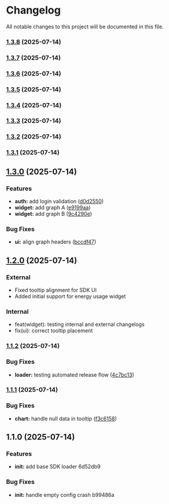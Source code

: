 # Changelog

All notable changes to this project will be documented in this file.

### [1.3.8](https://github.com/harshalBhawsar30/sdk_release/compare/v1.3.7...v1.3.8) (2025-07-14)

### [1.3.7](https://github.com/harshalBhawsar30/sdk_release/compare/v1.3.6...v1.3.7) (2025-07-14)

### [1.3.6](https://github.com/harshalBhawsar30/sdk_release/compare/v1.3.5...v1.3.6) (2025-07-14)

### [1.3.5](https://github.com/harshalBhawsar30/sdk_release/compare/v1.3.4...v1.3.5) (2025-07-14)

### [1.3.4](https://github.com/harshalBhawsar30/sdk_release/compare/v1.3.3...v1.3.4) (2025-07-14)

### [1.3.3](https://github.com/harshalBhawsar30/sdk_release/compare/v1.3.2...v1.3.3) (2025-07-14)

### [1.3.2](https://github.com/harshalBhawsar30/sdk_release/compare/v1.3.1...v1.3.2) (2025-07-14)

### [1.3.1](https://github.com/harshalBhawsar30/sdk_release/compare/v1.3.0...v1.3.1) (2025-07-14)

## [1.3.0](https://github.com/harshalBhawsar30/sdk_release/compare/v1.2.0...v1.3.0) (2025-07-14)


### Features

* **auth:** add login validation ([d0d2550](https://github.com/harshalBhawsar30/sdk_release/commit/d0d2550b3c774f18c490e10fd6a861defe59117a))
* **widget:** add graph A ([e9199aa](https://github.com/harshalBhawsar30/sdk_release/commit/e9199aaad2c67b56cf79f045957c1a5b9918a542))
* **widget:** add graph B ([9c4290e](https://github.com/harshalBhawsar30/sdk_release/commit/9c4290ed67511d1fc85b5b09b9a3b324ce70d4bf))


### Bug Fixes

* **ui:** align graph headers ([bccdf47](https://github.com/harshalBhawsar30/sdk_release/commit/bccdf472e3f61a05d402069cbcf99206381e6351))

## [1.2.0](https://github.com/harshalBhawsar30/sdk_release/compare/v1.1.2...v1.2.0) (2025-07-14)


### External
- Fixed tooltip alignment for SDK UI
- Added initial support for energy usage widget

### Internal
- feat(widget): testing internal and external changelogs
- fix(ui): correct tooltip placement

### [1.1.2](https://github.com/harshalBhawsar30/sdk_release/compare/v1.1.1...v1.1.2) (2025-07-14)


### Bug Fixes

* **loader:** testing automated release flow ([4c7bc13](https://github.com/harshalBhawsar30/sdk_release/commit/4c7bc13eb3e42695e6bbcfd03e0eb09daa677cf8))

### [1.1.1](https://github.com/harshalBhawsar30/sdk_release/compare/v1.1.0...v1.1.1) (2025-07-14)


### Bug Fixes

* **chart:** handle null data in tooltip ([f3c6158](https://github.com/harshalBhawsar30/sdk_release/commit/f3c61588ac879591038ed081684d587bd10803bc))

## 1.1.0 (2025-07-14)


### Features

* **init:** add base SDK loader 6d52db9


### Bug Fixes

* **init:** handle empty config crash b99486a
